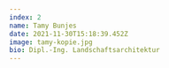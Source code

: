 ```yaml
---
index: 2
name: Tamy Bunjes
date: 2021-11-30T15:18:39.452Z
image: tamy-kopie.jpg
bio: Dipl.-Ing. Landschaftsarchitektur
---
```

